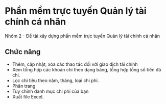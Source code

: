 #  Phần mềm trực tuyến Quản lý tài chính cá nhân

Nhóm 2 - Đề tài xây dựng phần mềm trực tuyến Quản lý tài chính cá nhân

## Chức năng

- Thêm, cập nhật, xóa các thao tác đối với giao dịch tài chính
- Xem tổng hợp các khoản chi theo dạng bảng, tổng hợp tổng số tiền đã chi.
- Lọc chi tiêu theo năm, tháng, loại chi phí.
- Phân trang
- Tùy chỉnh danh mục chi phí của bạn
- Xuất file Excel.




